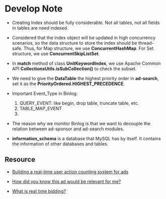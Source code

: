 # Develop Note

- Creating Index should be fully considerable. Not all tables, not all fields in tables are need indexed.

- Considered that the index object will be updated in high concurrency scenarios, so the data structure to store the index should be thread-safe.
Thus, for Map structure, we use **ConcurrentHashMap**. For Set structure, we use **ConcurrentSkipListSet**.

- In **match** method of class **UnitKeywordIndex**, we use Apache Common API **CollectionsUtils.isSubCollection()** to check the subset. 

- We need to give the **DataTable** the highest priority order in **ad-search**, set it as the **PriorityOrdered.HIGHEST_PRECEDENCE**.

- Important Event_Type in Binlog:
   1. QUERY_EVENT: like begin, drop table, truncate table, etc.
   2. TABLE_MAP_EVENT 
   3. 
   
- The reason why we monitor Binlog is that we want to decouple the relation between ad-sponsor and ad-search modules.

- **information_schema** is a database that MySQL has by itself. It contains the information of other databases and tables.

## Resource

- [Building a real-time user action counting system for ads](https://medium.com/@Pinterest_Engineering/building-a-real-time-user-action-counting-system-for-ads-88a60d9c9a)

- [How did you know this ad would be relevant for me?](https://www.slideshare.net/Hadoop_Summit/how-did-you-know-this-ad-would-be-relevant-for-me)

- [What is real time bidding?](https://www.zhihu.com/question/21930953)